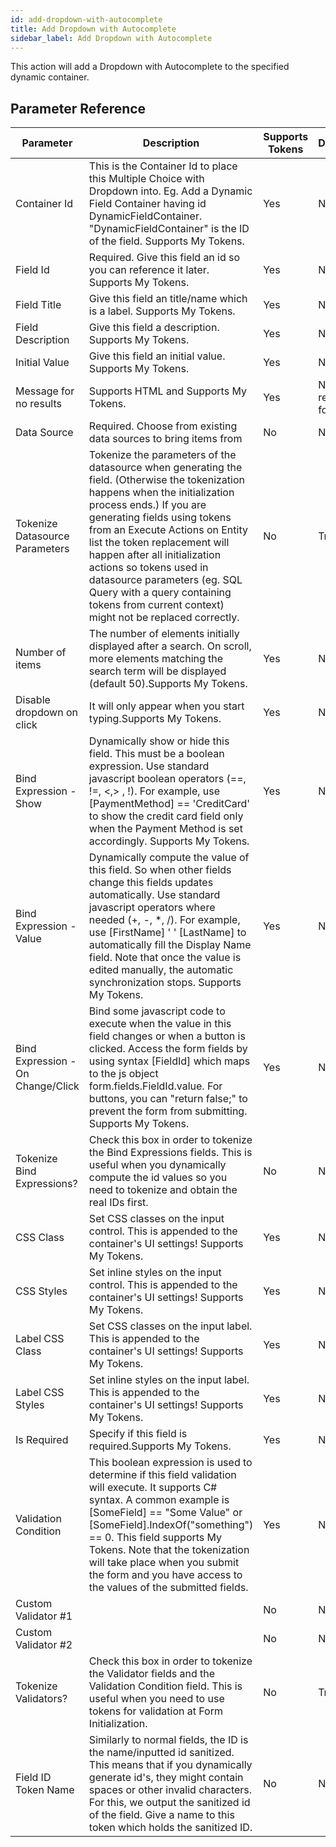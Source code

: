 ```yaml
---
id: add-dropdown-with-autocomplete
title: Add Dropdown with Autocomplete
sidebar_label: Add Dropdown with Autocomplete
---
```



This action will add a Dropdown with Autocomplete to the specified dynamic container.

## Parameter Reference
| Parameter | Description | Supports Tokens | Default |
| -- | -- | -- | -- |
| Container Id | This is the Container Id to place this Multiple Choice with Dropdown into. Eg. Add a Dynamic Field Container having id DynamicFieldContainer. "DynamicFieldContainer" is the ID of the field. Supports My Tokens. | Yes | None |
| Field Id | Required. Give this field an id so you can reference it later. Supports My Tokens. | Yes | None |
| Field Title | Give this field an title/name which is a label. Supports My Tokens. | Yes | None |
| Field Description | Give this field a description. Supports My Tokens. | Yes | None |
| Initial Value | Give this field an initial value. Supports My Tokens. | Yes | None |
| Message for no results | Supports HTML and Supports My Tokens. | Yes | No results found |
| Data Source | Required. Choose from existing data sources to bring items from | No | None |
| Tokenize Datasource Parameters | Tokenize the parameters of the datasource when generating the field. (Otherwise the tokenization happens when the initialization process ends.) If you are generating fields using tokens from an Execute Actions on Entity list the token replacement will happen after all initialization actions so tokens used in datasource parameters (eg. SQL Query with a query containing tokens from current context) might not be replaced correctly. | No | True |
| Number of items | The number of elements initially displayed after a search. On scroll, more elements matching the search term will be displayed (default 50).Supports My Tokens. | Yes | None |
| Disable dropdown on click | It will only appear when you start typing.Supports My Tokens. | Yes | None |
| Bind Expression - Show | Dynamically show or hide this field. This must be a boolean expression. Use standard javascript boolean operators (==, !=, &#x3C;,&#x3E; , !). For example, use [PaymentMethod] == &#x27;CreditCard&#x27; to show the credit card field only when the Payment Method is set accordingly. Supports My Tokens. | Yes | None |
| Bind Expression - Value | Dynamically compute the value of this field. So when other fields change this fields updates automatically. Use standard javascript operators where needed (+, -, *, /). For example, use [FirstName] &#x27; &#x27; [LastName] to automatically fill the Display Name field. Note that once the value is edited manually, the automatic synchronization stops. Supports My Tokens. | Yes | None |
| Bind Expression - On Change/Click | Bind some javascript code to execute when the value in this field changes or when a button is clicked. Access the form fields by using syntax [FieldId] which maps to the js object form.fields.FieldId.value. For buttons, you can &#x22;return false;&#x22; to prevent the form from submitting. Supports My Tokens. | Yes | None |
| Tokenize Bind Expressions? | Check this box in order to tokenize the Bind Expressions fields. This is useful when you dynamically compute the id values so you need to tokenize and obtain the real IDs first. | No | None |
| CSS Class | Set CSS classes on the input control. This is appended to the container's UI settings! Supports My Tokens. | Yes | None |
| CSS Styles | Set inline styles on the input control. This is appended to the container's UI settings! Supports My Tokens. | Yes | None |
| Label CSS Class | Set CSS classes on the input label. This is appended to the container's UI settings! Supports My Tokens. | Yes | None |
| Label CSS Styles | Set inline styles on the input label. This is appended to the container's UI settings! Supports My Tokens. | Yes | None |
| Is Required | Specify if this field is required.Supports My Tokens. | Yes | None |
| Validation Condition | This boolean expression is used to determine if this field validation will execute. It supports C# syntax. A common example is [SomeField] == "Some Value" or [SomeField].IndexOf("something") == 0. This field supports My Tokens. Note that the tokenization will take place when you submit the form and you have access to the values of the submitted fields. | Yes | None |
| Custom Validator #1 |  | No | None |
| Custom Validator #2 |  | No | None |
| Tokenize Validators? | Check this box in order to tokenize the Validator fields and the Validation Condition field. This is useful when you need to use tokens for validation at Form Initialization. | No | True |
| Field ID Token Name | Similarly to normal fields, the ID is the name/inputted id sanitized. This means that if you dynamically generate id's, they might contain spaces or other invalid characters. For this, we output the sanitized id of the field. Give a name to this token which holds the sanitized ID. | No | None |
